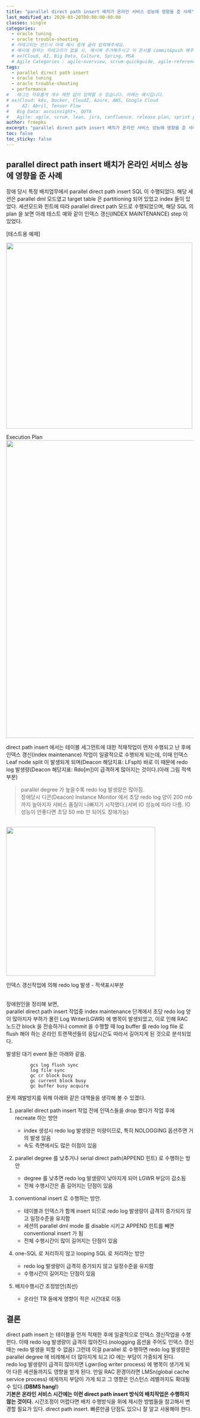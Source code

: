 ```yaml
---
title: "parallel direct path insert 배치가 온라인 서비스 성능에 영향을 준 사례"
last_modified_at: 2020-03-20T00:00:00-00:00
classes: single
categories:
  - oracle tuning
  - oracle trouble-shooting
  # 카테고리는 반드시 아래 예시 중에 골라 입력해주세요.
  # 예시에 원하는 카테고리가 없을 시, 예시에 추가해주시고 이 문서를 commit&push 해주세요.
  # ex)Cloud, AI, Big Data, Culture, Spring, MSA
  # Agile Categories : agile-overview, scrum-quickguide, agile-reference, agile-practices, agile-thingy
tags:
  - parallel direct path insert
  - oracle tuning
  - oracle trouble-shooting
  - performance
#	태그는 자유롭게 개수 제한 없이 입력할 수 있습니다. 아래는 예시입니다.
# ex)Cloud: k8s, Docker, CloudZ, Azure, AWS, Google Cloud
#	  AI: Abril, Tensor Flow
#   Big Data: accuinsight+, QUTA
#   Agile: agile, scrum, lean, jira, confluence, release plan, sprint plan, backlog, review, retrospective, scrum master, product owner, scrum team, dev team,
author: freepks
excerpt: "parallel direct path insert 배치가 온라인 서비스 성능에 영향을 준 사례"
toc: false 
toc_sticky: false
---
```


## parallel direct path insert 배치가 온라인 서비스 성능에 영향을 준 사례

장애 당시 특정 배치업무에서 parallel direct path insert SQL 이 수행되었다.
해당 세션은 parallel dml 모드였고 target table 은 partitioning 되어 있었고 index 들이 있었다.
세션모드와 힌트에 따라 parallel direct path 모드로 수행되었으며, 해당 SQL 의 plan 을 보면 아래 테스트 예와 같이 인덱스 갱신(INDEX MAINTENANCE) step 이 있었다. 


[테스트용 예제]

<img src="https://freepks.github.io/images/index_maintenance_3.PNG" width="500">


Execution Plan<br/>
<img src="https://freepks.github.io/images/index_maintenance_1.PNG" width="800">

direct path insert 에서는 테이블 세그먼트에 대한 적재작업이 먼저 수행되고 난 후에 인덱스 갱신(index maintenance) 작업이 일괄적으로 수행되게 되는데, 이때 인덱스 Leaf node split 이 발생되게 되며(Deacon 해당지표: LFsplt) 바로 이 때문에 redo log 발생량(Deacon 해당지표: Rdo[m])이 급격하게 많아지는 것이다.(아래 그림 적색부분)

> parallel degree 가 높을수록 redo log 발생량은 많아짐.<br/>
장애당시 디콘(Deacon) Instance Monitor 에서 초당 redo log 양이 200 mb 까지 높아지자 서비스 품질이 나빠지기 시작했다.(서버 IO 성능에 따라 다름. IO 성능이 안좋다면 초당 50 mb 만 되어도 장애가능)
<br/>

<img src="https://freepks.github.io/images/index_maintenance_2.PNG" width="400">

인덱스 갱신작업에 의해 redo log 발생 - 적색표시부분

<br/>
장애원인을 정리해 보면,<br/>
parallel direct path insert 작업중 index maintenance 단계에서 초당 redo log 양이 많아지자 부하가 몰린 Log Writer(LGWR) 에 병목이 발생되었고, 이로 인해 RAC 노드간 block 을 전송하거나 commit 을 수행할 때 log buffer 를 redo log file 로 flush 해야 하는 온라인 트랜잭션들의 응답시간도 따라서 길어지게 된 것으로 분석되었다.

발생된 대기 event 들은 아래와 같음.

             gcs log flush sync
             log file sync
             gc cr block busy
             gc current block busy
             gc buffer busy acquire

문제 재발방지를 위해 아래와 같은 대책들을 생각해 볼 수 있겠다.

1. parallel direct path insert 작업 전에 인덱스들을 drop 했다가 작업 후에 recreate 하는 방안

   - index 생성시 redo log 발생량은 미량이므로, 특히 NOLOGGING 옵션주면 거의 발생 않음
   - 속도 측면에서도 많은 이점이 있음

2. parallel degree 를 낮추거나 serial direct path(APPEND 힌트) 로 수행하는 방안

   - degree 를 낮추면 redo log 발생량이 낮아지게 되어 LGWR 부담이 감소됨
   - 전체 수행시간은 좀 길어지는 단점이 있음

3. conventional insert 로 수행하는 방안.

   - 테이블과 인덱스가 함께 insert 되므로 redo log 발생량이 급격히 증가되지 않고 일정수준을 유지함
   - 세션의 parallel dml mode 를 disable 시키고 APPEND 힌트를 빼면 conventional insert 가 됨
   - 전체 수행시간이 많이 길어지는 단점이 있음
   
4. one-SQL 로 처리하지 않고 looping SQL 로 처리하는 방안

   - redo log 발생량이 급격히 증가되지 않고 일정수준을 유지함
   - 수행시간이 길어지는 단점이 있음 

5. 배치수행시간 조정방안(최선)

   - 온라인 TR 들에게 영향이 적은 시간대로 이동

## 결론

direct path insert 는 테이블을 먼저 적재한 후에 일괄적으로 인덱스 갱신작업을 수행한다. 이때 redo log 발생량이 급격히 많아진다.(nologging 옵션을 주어도 인덱스 갱신때는 redo 발생을 피할 수 없음)
그런데 이걸 parallel 로 수행하면 redo log 발생량은 parallel degree 에 비례해서 더 많아지게 되고 IO 에는 부담이 가중되게 된다.<br/>
redo log 발생량이 급격히 많아지면 Lgwr(log writer process) 에 병목이 생기게 되어 다른 세션들까지도 영향을 받게 된다. 만일 RAC 환경이라면 LMSn(global cache service process) 에게까지 부담이 가게 되고 그 영향은 인스턴스 레벨까지도 확대될 수 있다.(**DBMS hang!**)<br/>
**기본은 온라인 서비스 시간에는 이런 direct path insert 방식의 배치작업은 수행하지 않는 것이다.** 시간조정이 어렵다면 배치 수행방식을 위에 제시한 방법들을 참고해서 변경할 필요가 있다.
direct path insert. 빠른만큼 단점도 있으니 잘 알고 사용해야 한다.

